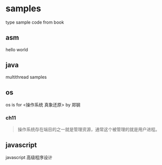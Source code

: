 # samples
type sample code from book
## asm
  hello world
## java
  multithread samples
## os 
  os is for <操作系统 真象还原> by 郑钢
### ch11
>操作系统存在端目的之一就是管理资源，通常这个被管理的就是用户进程。

## javascript
  javascript 高级程序设计
